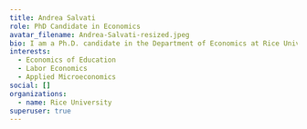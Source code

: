 ```yaml
---
title: Andrea Salvati
role: PhD Candidate in Economics
avatar_filename: Andrea-Salvati-resized.jpeg
bio: I am a Ph.D. candidate in the Department of Economics at Rice University. My research interests are Economics of Education, Labor Economics, and Applied Microeconomics.
interests:
  - Economics of Education
  - Labor Economics
  - Applied Microeconomics
social: []
organizations:
  - name: Rice University
superuser: true
---
```

